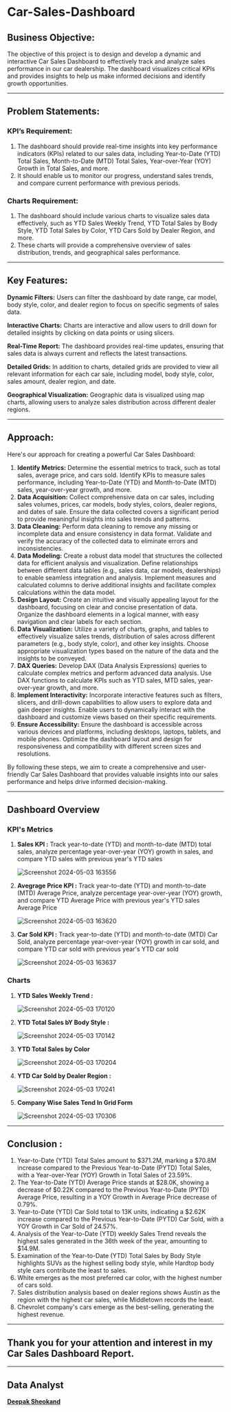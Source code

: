 # Car-Sales-Dashboard

## Business Objective:
The objective of this project is to design and develop a dynamic and interactive Car Sales Dashboard to effectively track and analyze sales performance in our car dealership. The dashboard visualizes critical KPIs and provides insights to help us make informed decisions and identify growth opportunities.

---

## Problem Statements:

### KPI’s Requirement:
1) The dashboard should provide real-time insights into key performance indicators (KPIs) related to our sales data, including Year-to-Date (YTD) Total Sales, Month-to-Date (MTD) Total Sales, Year-over-Year (YOY) Growth in Total Sales, and more.
2) It should enable us to monitor our progress, understand sales trends, and compare current performance with previous periods.

### Charts Requirement:
1) The dashboard should include various charts to visualize sales data effectively, such as YTD Sales Weekly Trend, YTD Total Sales by Body Style, YTD Total Sales by Color, YTD Cars Sold by Dealer Region, and more.
2) These charts will provide a comprehensive overview of sales distribution, trends, and geographical sales performance.

---

## Key Features:

 **Dynamic Filters:** Users can filter the dashboard by date range, car model, body style, color, and dealer region to focus on specific segments of sales data.
 
 **Interactive Charts:** Charts are interactive and allow users to drill down for detailed insights by clicking on data points or using slicers.
 
 **Real-Time Report:** The dashboard provides real-time updates, ensuring that sales data is always current and reflects the latest transactions.
 
 **Detailed Grids:** In addition to charts, detailed grids are provided to view all relevant information for each car sale, including model, body style, color, sales amount, dealer region, and date.
 
 **Geographical Visualization:** Geographic data is visualized using map charts, allowing users to analyze sales distribution across different dealer regions.

 ---

 ## Approach:

Here's our approach for creating a powerful Car Sales Dashboard:

1) **Identify Metrics:**
Determine the essential metrics to track, such as total sales, average price, and cars sold.
Identify KPIs to measure sales performance, including Year-to-Date (YTD) and Month-to-Date (MTD) sales, year-over-year growth, and more.
2) **Data Acquisition:**
Collect comprehensive data on car sales, including sales volumes, prices, car models, body styles, colors, dealer regions, and dates of sale.
Ensure the data collected covers a significant period to provide meaningful insights into sales trends and patterns.
3) **Data Cleaning:**
Perform data cleaning to remove any missing or incomplete data and ensure consistency in data format.
Validate and verify the accuracy of the collected data to eliminate errors and inconsistencies.
4) **Data Modeling:**
Create a robust data model that structures the collected data for efficient analysis and visualization.
Define relationships between different data tables (e.g., sales data, car models, dealerships) to enable seamless integration and analysis.
Implement measures and calculated columns to derive additional insights and facilitate complex calculations within the data model.
5) **Design Layout:**
Create an intuitive and visually appealing layout for the dashboard, focusing on clear and concise presentation of data.
Organize the dashboard elements in a logical manner, with easy navigation and clear labels for each section.
6) **Data Visualization:**
Utilize a variety of charts, graphs, and tables to effectively visualize sales trends, distribution of sales across different parameters (e.g., body style, color), and other key insights.
Choose appropriate visualization types based on the nature of the data and the insights to be conveyed.
7) **DAX Queries:**
Develop DAX (Data Analysis Expressions) queries to calculate complex metrics and perform advanced data analysis.
Use DAX functions to calculate KPIs such as YTD sales, MTD sales, year-over-year growth, and more.
8) **Implement Interactivity:**
Incorporate interactive features such as filters, slicers, and drill-down capabilities to allow users to explore data and gain deeper insights.
Enable users to dynamically interact with the dashboard and customize views based on their specific requirements.
9) **Ensure Accessibility:**
Ensure the dashboard is accessible across various devices and platforms, including desktops, laptops, tablets, and mobile phones.
Optimize the dashboard layout and design for responsiveness and compatibility with different screen sizes and resolutions.

By following these steps, we aim to create a comprehensive and user-friendly Car Sales Dashboard that provides valuable insights into our sales performance and helps drive informed decision-making.

---

## Dashboard Overview

 ### KPI's Metrics
  
 1) **Sales KPI :** Track year-to-date (YTD) and month-to-date (MTD) total sales, analyze percentage year-over-year (YOY) growth in sales, and compare YTD sales with previous year's YTD sales
 
    ![Screenshot 2024-05-03 163556](https://github.com/Deepak-Sheokand/Car-Sales-Dashboard/assets/156662689/fd085517-d4a3-429e-acbf-c31a03f5a0d7)
 
 2) **Avegrage Price KPI :** Track year-to-date (YTD) and month-to-date (MTD) Average Price, analyze percentage year-over-year (YOY) growth, and compare YTD Average Price with previous year's YTD sales Average Price
 
    ![Screenshot 2024-05-03 163620](https://github.com/Deepak-Sheokand/Car-Sales-Dashboard/assets/156662689/2ed4c501-36e0-4c92-b3f5-8b5486bf4759)
 
 3) **Car Sold KPI :** Track year-to-date (YTD) and month-to-date (MTD) Car Sold, analyze percentage year-over-year (YOY) growth in car sold, and compare YTD car sold with previous year's YTD car sold
 
    ![Screenshot 2024-05-03 163637](https://github.com/Deepak-Sheokand/Car-Sales-Dashboard/assets/156662689/ee23d7a7-93b3-42ca-a000-2ffe4a95f732)

 ### Charts 
1) **YTD Sales Weekly Trend :**
   
    ![Screenshot 2024-05-03 170120](https://github.com/Deepak-Sheokand/Car-Sales-Dashboard/assets/156662689/ee87dddb-0381-4ab7-8bca-12c003aed1b0)

 2) **YTD Total Sales bY Body Style :**

    ![Screenshot 2024-05-03 170142](https://github.com/Deepak-Sheokand/Car-Sales-Dashboard/assets/156662689/6c408121-dff3-44d5-89cc-eb91fa7a73b2)

 3) **YTD Total Sales by Color**

    ![Screenshot 2024-05-03 170204](https://github.com/Deepak-Sheokand/Car-Sales-Dashboard/assets/156662689/a1fdacea-163e-41bc-ac5c-66d040e59baf)

 4) **YTD Car Sold by Dealer Region :**

    ![Screenshot 2024-05-03 170241](https://github.com/Deepak-Sheokand/Car-Sales-Dashboard/assets/156662689/25f2e5ba-b3c7-451d-99cf-16077f7eb277)

 5) **Company Wise Sales Tend In Grid Form**

     ![Screenshot 2024-05-03 170306](https://github.com/Deepak-Sheokand/Car-Sales-Dashboard/assets/156662689/749ba0ff-6460-4ca1-8cdf-67def76141e1)

---

## Conclusion :
1) Year-to-Date (YTD) Total Sales amount to $371.2M, marking a $70.8M increase compared to the Previous Year-to-Date (PYTD) Total Sales, with a Year-over-Year (YOY) Growth in Total Sales of 23.59%.
2) The Year-to-Date (YTD) Average Price stands at $28.0K, showing a decrease of $0.22K compared to the Previous Year-to-Date (PYTD) Average Price, resulting in a YOY Growth in Average Price decrease of 0.79%.
3) Year-to-Date (YTD) Car Sold total to 13K units, indicating a $2.62K increase compared to the Previous Year-to-Date (PYTD) Car Sold, with a YOY Growth in Car Sold of 24.57%.
4) Analysis of the Year-to-Date (YTD) weekly Sales Trend reveals the highest sales generated in the 36th week of the year, amounting to $14.9M.
5) Examination of the Year-to-Date (YTD) Total Sales by Body Style highlights SUVs as the highest selling body style, while Hardtop body style cars contribute the least to sales.
6) White emerges as the most preferred car color, with the highest number of cars sold.
7) Sales distribution analysis based on dealer regions shows Austin as the region with the highest car sales, while Middletown records the least.
8) Chevrolet company's cars emerge as the best-selling, generating the highest revenue.

---

## Thank you for your attention and interest in my Car Sales Dashboard Report.

---

## Data Analyst

[**Deepak Sheokand**](https://www.linkedin.com/in/deepak-sheokand-0a0833272/)
